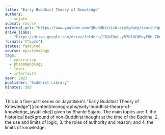```yaml
---
title: "Early Buddhist Theory of Knowledge"
authors:
  - sujato
subcat: course
external_url: "https://www.youtube.com/@BuddhistLibrarySydney/search?query=theory%20of%20knowledge"
drive_links:
  - "https://drive.google.com/drive/folders/1IQmEOeL-y5ZN1OCHMnyF8b_76mBfiqLT"
formats: ["mp3s"]
status: featured
course: epistemology
tags:
  - empiricism
  - phenomenology
  - logic
  - interfaith
year: 2021
publisher: "Buddhist Library"
minutes: 583
---
```


This is a five-part series on Jayatilake's "Early Buddhist Theory of Knowledge"[(/content/monographs/early-buddhist-theory-of-knowledge_jayatilleke)] given by Bhante Sujato. The main topics are: 1. the historical background of non-Buddhist thought at the time of the Buddha; 2. the use and limits of logic; 3. the roles of authority and reason; and 4. the limits of knowledge.
